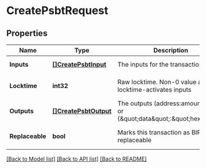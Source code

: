 # CreatePsbtRequest

## Properties
Name | Type | Description | Notes
------------ | ------------- | ------------- | -------------
**Inputs** | [**[]CreatePsbtInput**](CreatePSBTInput.md) | The inputs for the transaction | [default to null]
**Locktime** | **int32** | Raw locktime. Non-0 value also locktime-activates inputs | [optional] [default to null]
**Outputs** | [**[]CreatePsbtOutput**](CreatePSBTOutput.md) | The outputs (address:amount pairs or {\&quot;data\&quot;:\&quot;hex\&quot;}) | [default to null]
**Replaceable** | **bool** | Marks this transaction as BIP125-replaceable | [optional] [default to null]

[[Back to Model list]](../README.md#documentation-for-models) [[Back to API list]](../README.md#documentation-for-api-endpoints) [[Back to README]](../README.md)

